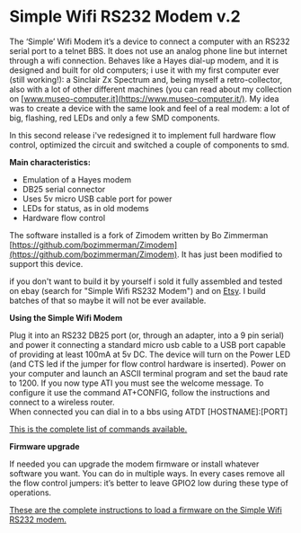  # Simple Wifi RS232 Modem v.2

The ‘Simple’ Wifi Modem it’s a device to connect a computer with an RS232 serial port to a telnet BBS. It does not use an analog phone line but internet through a wifi connection. Behaves like a Hayes dial-up modem, and it is designed and built for old computers; i use it with my first computer ever (still working!): a Sinclair Zx Spectrum and, being myself a retro-collector, also with a lot of other different machines (you can read about my collection on [www.museo-computer.it](https://www.museo-computer.it/).
My idea was to create a device with the same look and feel of a real modem: a lot of big, flashing, red LEDs and only a few SMD components.

In this second release i've redesigned it to implement full hardware flow control, optimized the circuit and switched a couple of components to smd.

**Main characteristics:**
- Emulation of a Hayes modem
- DB25 serial connector
- Uses 5v micro USB cable port for power
- LEDs for status, as in old modems
- Hardware flow control

The software installed is a fork of Zimodem written by Bo Zimmerman
[https://github.com/bozimmerman/Zimodem](https://github.com/bozimmerman/Zimodem). 
It has just been modified to support this device.

if you don't want to build it by yourself i sold it fully assembled and tested on ebay (search for "Simple Wifi RS232 Modem") and on [Etsy](https://www.etsy.com/shop/HALsFriends). 
I build batches of that so maybe it will not be ever available.

**Using the Simple Wifi Modem**

Plug it into an RS232 DB25 port (or, through an adapter, into a 9 pin serial) and power it connecting a standard micro usb cable to a USB port capable of providing at least 100mA at 5v DC.
The device will turn on the Power LED (and CTS led if the jumper for flow control hardware is inserted).
Power on your computer and launch an ASCII terminal program and set the baud rate to 1200.
If you now type ATI you must see the welcome message.
To configure it use the command AT+CONFIG, follow the instructions and connect to a wireless router.  
When connected you can dial in to a bbs using ATDT [HOSTNAME]:[PORT]

[This is the complete list of commands available.](/commands)

**Firmware upgrade**

If needed you can upgrade the modem firmware or install whatever software you want. You can do in multiple ways. In every cases remove all the flow control jumpers: it’s better to leave GPIO2 low during these type of operations.

[These are the complete instructions to load a firmware on the Simple Wifi RS232 modem.](/FIRMWARE.md)


